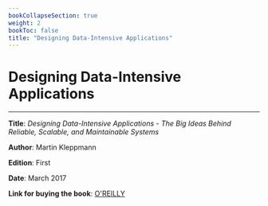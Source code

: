 ```yaml
---
bookCollapseSection: true
weight: 2
bookToc: false
title: "Designing Data-Intensive Applications"
---
```


# Designing Data-Intensive Applications
---

**Title**: *Designing Data-Intensive Applications - The Big Ideas Behind Reliable, Scalable, and Maintainable Systems*

**Author**: Martin Kleppmann

**Edition**: First

**Date**: March 2017

**Link for buying the book**: [O'REILLY](https://www.oreilly.com/library/view/designing-data-intensive-applications/9781491903063/)